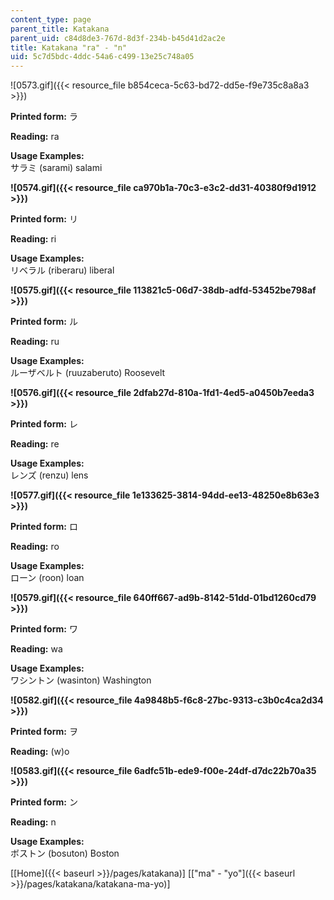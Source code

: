 ```yaml
---
content_type: page
parent_title: Katakana
parent_uid: c84d8de3-767d-8d3f-234b-b45d41d2ac2e
title: Katakana "ra" - "n"
uid: 5c7d5bdc-4ddc-54a6-c499-13e25c748a05
---
```


![0573.gif]({{< resource_file b854ceca-5c63-bd72-dd5e-f9e735c8a8a3 >}})

**Printed form:** ラ

**Reading:** ra

**Usage Examples:**  
サラミ (sarami) salami

**![0574.gif]({{< resource_file ca970b1a-70c3-e3c2-dd31-40380f9d1912 >}})**

**Printed form:** リ

**Reading:** ri

**Usage Examples:**  
リベラル (riberaru) liberal

**![0575.gif]({{< resource_file 113821c5-06d7-38db-adfd-53452be798af >}})**

**Printed form:** ル

**Reading:** ru

**Usage Examples:**  
ルーザベルト (ruuzaberuto) Roosevelt

**![0576.gif]({{< resource_file 2dfab27d-810a-1fd1-4ed5-a0450b7eeda3 >}})**

**Printed form:** レ

**Reading:** re

**Usage Examples:**  
レンズ (renzu) lens

**![0577.gif]({{< resource_file 1e133625-3814-94dd-ee13-48250e8b63e3 >}})**

**Printed form:** ロ

**Reading:** ro

**Usage Examples:**  
ローン (roon) loan

**![0579.gif]({{< resource_file 640ff667-ad9b-8142-51dd-01bd1260cd79 >}})**

**Printed form:** ワ

**Reading:** wa

**Usage Examples:**  
ワシントン (wasinton) Washington

**![0582.gif]({{< resource_file 4a9848b5-f6c8-27bc-9313-c3b0c4ca2d34 >}})**

**Printed form:** ヲ

**Reading:** (w)o

**![0583.gif]({{< resource_file 6adfc51b-ede9-f00e-24df-d7dc22b70a35 >}})**

**Printed form:** ン

**Reading:** n

**Usage Examples:**  
ボストン (bosuton) Boston

  
\[[Home]({{< baseurl >}}/pages/katakana)\] \[["ma" - "yo"]({{< baseurl >}}/pages/katakana/katakana-ma-yo)\]